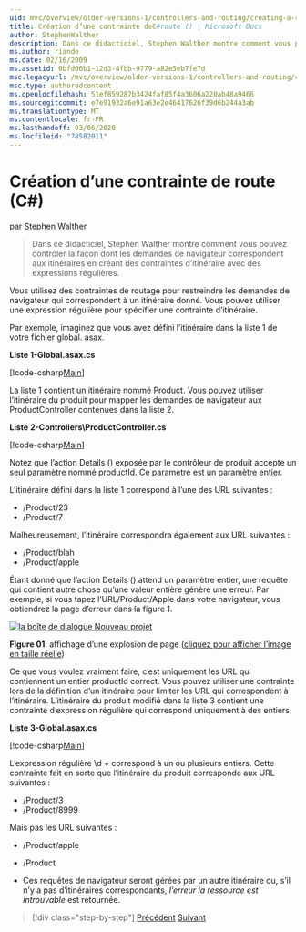 ```yaml
---
uid: mvc/overview/older-versions-1/controllers-and-routing/creating-a-route-constraint-cs
title: Création d’une contrainte deC#route () | Microsoft Docs
author: StephenWalther
description: Dans ce didacticiel, Stephen Walther montre comment vous pouvez contrôler la façon dont les demandes de navigateur correspondent aux itinéraires en créant des contraintes d’itinéraire avec des expressions régulières.
ms.author: riande
ms.date: 02/16/2009
ms.assetid: 0bfd06b1-12d3-4fbb-9779-a82e5eb7fe7d
msc.legacyurl: /mvc/overview/older-versions-1/controllers-and-routing/creating-a-route-constraint-cs
msc.type: authoredcontent
ms.openlocfilehash: 51ef859287b3424faf85f4a3606a220ab48a9466
ms.sourcegitcommit: e7e91932a6e91a63e2e46417626f39d6b244a3ab
ms.translationtype: MT
ms.contentlocale: fr-FR
ms.lasthandoff: 03/06/2020
ms.locfileid: "78582011"
---
```

# <a name="creating-a-route-constraint-c"></a>Création d’une contrainte de route (C#)

par [Stephen Walther](https://github.com/StephenWalther)

> Dans ce didacticiel, Stephen Walther montre comment vous pouvez contrôler la façon dont les demandes de navigateur correspondent aux itinéraires en créant des contraintes d’itinéraire avec des expressions régulières.

Vous utilisez des contraintes de routage pour restreindre les demandes de navigateur qui correspondent à un itinéraire donné. Vous pouvez utiliser une expression régulière pour spécifier une contrainte d’itinéraire.

Par exemple, imaginez que vous avez défini l’itinéraire dans la liste 1 de votre fichier global. asax.

**Liste 1-Global.asax.cs**

[!code-csharp[Main](creating-a-route-constraint-cs/samples/sample1.cs)]

La liste 1 contient un itinéraire nommé Product. Vous pouvez utiliser l’itinéraire du produit pour mapper les demandes de navigateur aux ProductController contenues dans la liste 2.

**Liste 2-Controllers\ProductController.cs**

[!code-csharp[Main](creating-a-route-constraint-cs/samples/sample2.cs)]

Notez que l’action Details () exposée par le contrôleur de produit accepte un seul paramètre nommé productId. Ce paramètre est un paramètre entier.

L’itinéraire défini dans la liste 1 correspond à l’une des URL suivantes :

- /Product/23
- /Product/7

Malheureusement, l’itinéraire correspondra également aux URL suivantes :

- /Product/blah
- /Product/apple

Étant donné que l’action Details () attend un paramètre entier, une requête qui contient autre chose qu’une valeur entière génère une erreur. Par exemple, si vous tapez l’URL/Product/Apple dans votre navigateur, vous obtiendrez la page d’erreur dans la figure 1.

[![la boîte de dialogue Nouveau projet](creating-a-route-constraint-cs/_static/image1.jpg)](creating-a-route-constraint-cs/_static/image1.png)

**Figure 01**: affichage d’une explosion de page ([cliquez pour afficher l’image en taille réelle](creating-a-route-constraint-cs/_static/image2.png))

Ce que vous voulez vraiment faire, c’est uniquement les URL qui contiennent un entier productId correct. Vous pouvez utiliser une contrainte lors de la définition d’un itinéraire pour limiter les URL qui correspondent à l’itinéraire. L’itinéraire du produit modifié dans la liste 3 contient une contrainte d’expression régulière qui correspond uniquement à des entiers.

**Liste 3-Global.asax.cs**

[!code-csharp[Main](creating-a-route-constraint-cs/samples/sample3.cs)]

L’expression régulière \d + correspond à un ou plusieurs entiers. Cette contrainte fait en sorte que l’itinéraire du produit corresponde aux URL suivantes :

- /Product/3
- /Product/8999

Mais pas les URL suivantes :

- /Product/apple
- /Product

- Ces requêtes de navigateur seront gérées par un autre itinéraire ou, s’il n’y a pas d’itinéraires correspondants, *l’erreur la ressource est introuvable* est retournée.

> [!div class="step-by-step"]
> [Précédent](creating-custom-routes-cs.md)
> [Suivant](creating-a-custom-route-constraint-cs.md)
